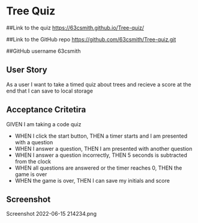 # Tree Quiz

##Link to the quiz
https://63csmith.github.io/Tree-quiz/

##Link to the GitHub repo
https://github.com/63csmith/Tree-quiz.git

##GitHub username 
63csmith

## User Story
As a user I want to take a timed quiz about trees and recieve a score at the end that I can save to local storage

## Acceptance Critetira

GIVEN I am taking a code quiz

- WHEN I click the start button, THEN a timer starts and I am presented with a question
- WHEN I answer a question, THEN I am presented with another question
- WHEN I answer a question incorrectly, THEN 5 seconds is subtracted from the clock
- WHEN all questions are answered or the timer reaches 0, THEN the game is over
- WHEN the game is over, THEN I can save my initials and score

## Screenshot
Screenshot 2022-06-15 214234.png
